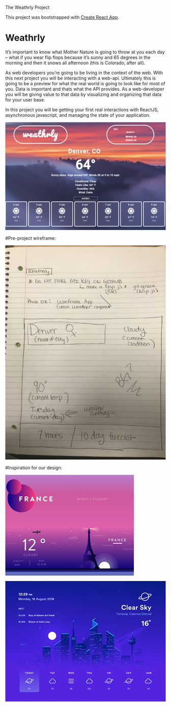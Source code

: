 The Weathrly Project


This project was bootstrapped with [Create React App](https://github.com/facebookincubator/create-react-app).

# Weathrly

It’s important to know what Mother Nature is going to throw at you each day – what if you wear flip flops because it’s sunny and 65 degrees in the morning and then it snows all afternoon (this is Colorado, after all).

As web developers you’re going to be living in the context of the web. With this next project you will be interacting with a web-api. Ultimately this is going to be a preview for what the real world is going to look like for most of you. Data is important and thats what the API provides. As a web-developer you will be giving value to that data by visualizing and organizing that data for your user base.

In this project you will be getting your first real interactions with ReactJS, asynchronous javascript, and managing the state of your application.


![Screenshot](https://github.com/christopherchateau/weatherly/blob/master/src/images/weathrly.png?raw=true)

#Pre-project wireframe:

![Initial wireframe of our app design](https://github.com/christopherchateau/weatherly/blob/master/src/images/wireframe.JPG?raw=true)

#Inspiration for our design:

![Design inspiration image 1](https://github.com/christopherchateau/weatherly/blob/master/src/images/inspo1.png?raw=true)

![Design inspiration image 2](https://github.com/christopherchateau/weatherly/blob/master/src/images/inspo2.png?raw=true)
